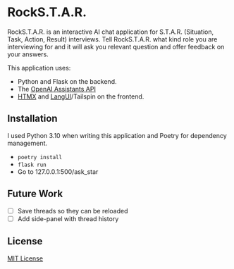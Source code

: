 # RockS.T.A.R.

RockS.T.A.R. is an interactive AI chat application for S.T.A.R. (Situation, Task, Action, Result) interviews. Tell RockS.T.A.R. what kind role you are interviewing for and it will ask you relevant question and offer feedback on your answers.

This application uses:

- Python and Flask on the backend.
- The [OpenAI Assistants API](https://platform.openai.com/docs/assistants/overview)
- [HTMX](https://htmx.org/) and [LangUI](https://www.langui.dev/)/Tailspin on the frontend.

## Installation

I used Python 3.10 when writing this application and Poetry for dependency management.

- `poetry install`
- `flask run`
- Go to 127.0.0.1:500/ask_star

## Future Work

- [ ] Save threads so they can be reloaded
- [ ] Add side-panel with thread history

## License

[MIT License](LICENSE)
